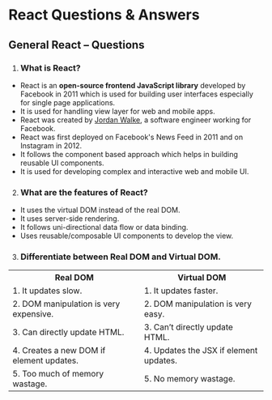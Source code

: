 # React Questions & Answers

## General React – Questions

1. ### What is React?

* React is an **open-source frontend JavaScript library** developed by Facebook in 2011 which is used for building user interfaces especially for single page applications. <br>
* It is used for handling view layer for web and mobile apps. <br>
* React was created by [Jordan Walke](https://github.com/jordwalke), a software engineer working for Facebook.<br> 
* React was first deployed on Facebook's News Feed in 2011 and on Instagram in 2012.<br>
* It follows the component based approach which helps in building reusable UI components.<br>
* It is used for developing complex and interactive web and mobile UI.<br>

2. ### What are the features of React? 

* It uses the virtual DOM instead of the real DOM.<br>
* It uses server-side rendering.<br>
* It follows uni-directional data flow or data binding.<br>
* Uses reusable/composable UI components to develop the view.<br>

3. ### Differentiate between Real DOM and Virtual DOM.

  <table>
    <tr style="bgcolor : blue">
      <th>Real DOM</th>
      <th>Virtual  DOM</th>
    </tr>
    <tr>
      <td>1. It updates slow.</td>
      <td>1. It updates faster.</td>
    </tr>
    <tr>
      <td>2. DOM manipulation is very expensive.</td>
      <td>2. DOM manipulation is very easy.</td>
    </tr>
    <tr>
        <td>3. Can directly update HTML.</td>
        <td>3. Can’t directly update HTML.</td>
    </tr>
    <tr>
        <td>4. Creates a new DOM if element updates.</td>
        <td>4. Updates the JSX if element updates.</td>
    </tr>
    <tr>
        <td>5. Too much of memory wastage.</td>
        <td>5. No memory wastage.</td>
    </tr>
  </table>
